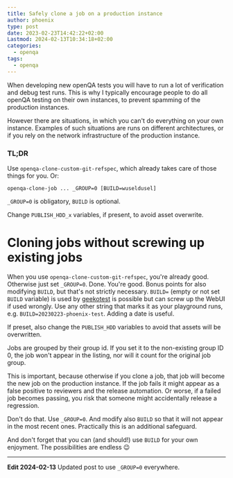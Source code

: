 ```yaml
---
title: Safely clone a job on a production instance
author: phoenix
type: post
date: 2023-02-23T14:42:22+02:00
Lastmod: 2024-02-13T10:34:18+02:00
categories:
  - openqa
tags:
  - openqa
---
```

When developing new openQA tests you will have to run a lot of verification and debug test runs.
This is why I typically encourage people to do all openQA testing on their own instances, to prevent spamming of the production instances.

However there are situations, in which you can't do everything on your own instance. Examples of such situations are runs on different architectures, or if you rely on the network infrastructure of the production instance.

### TL;DR

Use `openqa-clone-custom-git-refspec`, which already takes care of those things for you. Or:

```
openqa-clone-job ... _GROUP=0 [BUILD=wuseldusel]
```

`_GROUP=0` is obligatory, `BUILD` is optional.

Change `PUBLISH_HDD_x` variables, if present, to avoid asset overwrite.

# Cloning jobs without screwing up existing jobs

When you use `openqa-clone-custom-git-refspec`, you're already good. Otherwise just set `_GROUP=0`. Done. You're good. Bonus points for also modifying `BUILD`, but that's not strictly necessary. `BUILD=` (empty or not set `BUILD` variable) is used by [geekotest](https://github.com/os-autoinst/openqa_review) is possible but can screw up the WebUI if used wrongly. Use any other string that marks it as your playground runs, e.g. `BUILD=20230223-phoenix-test`. Adding a date is useful.

If preset, also change the `PUBLISH_HDD` variables to avoid that assets will be overwritten.

Jobs are grouped by their group id. If you set it to the non-existing group ID 0, the job won't appear in the listing, nor will it count for the original job group.

This is important, because otherwise if you clone a job, that job will become the new job on the production instance. If the job fails it might appear as a false positive to reviewers and the release automation.
Or worse, if a failed job becomes passing, you risk that someone might accidentally release a regression.

Don't do that. Use `_GROUP=0`. And modify also `BUILD` so that it will not appear in the most recent ones. Practically this is an additional safeguard.

And don't forget that you can (and should!) use `BUILD` for your own enjoyment. The possibilities are endless 😉

***

**Edit 2024-02-13** Updated post to use `_GROUP=0` everywhere.